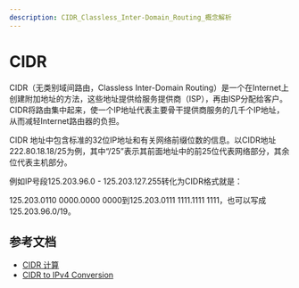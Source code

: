 ```yaml
---
description: CIDR_Classless_Inter-Domain_Routing_概念解析
---
```


# CIDR

CIDR（无类别域间路由，Classless Inter-Domain Routing）是一个在Internet上创建附加地址的方法，这些地址提供给服务提供商（ISP），再由ISP分配给客户。CIDR将路由集中起来，使一个IP地址代表主要骨干提供商服务的几千个IP地址，从而减轻Internet路由器的负担。

CIDR 地址中包含标准的32位IP地址和有关网络前缀位数的信息。以CIDR地址222.80.18.18/25为例，其中“/25”表示其前面地址中的前25位代表网络部分，其余位代表主机部分。

例如IP号段125.203.96.0 - 125.203.127.255转化为CIDR格式就是：

125.203.0110 0000.0000 0000到125.203.0111 1111.1111 1111，也可以写成125.203.96.0/19。

## 参考文档

* [CIDR 计算](https://cloud.tencent.com/developer/article/1151790)
* [CIDR to IPv4 Conversion](https://www.ipaddressguide.com/cidr)
